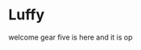# Luffy
welcome
gear five is here and it is op 
 
 
 
 
    
            
         
                
                 
          
           
   
  
